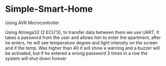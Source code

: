 # Simple-Smart-Home
Using AVR Microcontroller

Using Atmega32 (2 ECU'S), to transfer data between them we use UART, It takes a password from the
user and allows him to enter the apartment, after he enters, he will see temperature degree and light
intensity on the screen and if the temp. Was higher than 40 it will show a warning and a buzzer will
be activated, but if he entered a wrong password 3 times in a row the system will shut down forever

